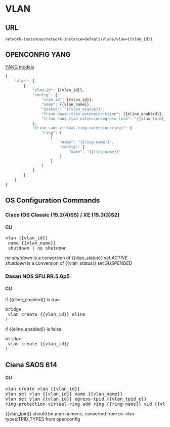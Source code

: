 # VLAN

## URL
```
network-instances/network-instance=default/vlans/vlan={{vlan_id}}
```

## OPENCONFIG YANG
[YANG models](https://github.com/FRINXio/openconfig/tree/master/network-instance/src/main/yang)

```javascript
{
    "vlan": [
        {
            "vlan-id": {{vlan_id}},
            "config": {
                "vlan-id": {{vlan_id}},
                "name": {{vlan_name}},
                "status": "{{vlan_status}}",
                "frinx-dasan-vlan-extension:eline": {{eline_enabled}},
                "frinx-saos-vlan-extension:egress-tpid": "{{vlan_tpid}}"
            },
            "frinx-saos-virtual-ring-extension:rings": {
                "ring": [
                    {
                        "name": "{{ring-name}}",
                        "config": {
                            "name": "{{ring-name}}"
                        }
                    }
                ]
            }
        }
    ]
}
```

## OS Configuration Commands
### Cisco IOS Classic (15.2(4)S5) / XE (15.3(3)S2)
#### CLI
<pre>
vlan {{vlan_id}}
 name {{vlan_name}}
 shutdown | no shutdown
</pre>

*no shutdown* is a conversion of {{vlan_status}} set *ACTIVE*  
*shutdown* is a conversion of {{vlan_status}} set *SUSPENDED*

### Dasan NOS SFU.RR.5.6p5
#### CLI
if {{eline_enabled}} is true
<pre>
bridge
 vlan create {{vlan_id}} eline
!
</pre>

if {{eline_enabled}} is false
<pre>
bridge
 vlan create {{vlan_id}}
!
</pre>

## Ciena SAOS 614
#### CLI
<pre>vlan create vlan {{vlan_id}}
vlan set vlan {{vlan_id}} name {{vlan_name}}
vlan set vlan {{vlan_id}} egress-tpid {{vlan_tpid_e}}
ring-protection virtual-ring add ring {{ring-name}} vid {{vlan-id}}</pre>

{{vlan_tpid}} should be pure numeric, converted from oc-vlan-types:TPID_TYPES from openconfig
